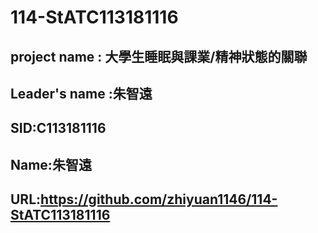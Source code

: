# 114-StATC113181116
## project name : 大學生睡眠與課業/精神狀態的關聯
## Leader's name :朱智遠
## SID:C113181116
## Name:朱智遠
## URL:https://github.com/zhiyuan1146/114-StATC113181116
